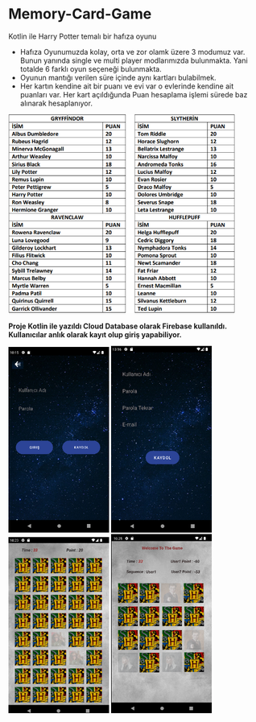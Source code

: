# Memory-Card-Game

Kotlin ile Harry Potter temalı bir hafıza oyunu

- Hafıza Oyunumuzda kolay, orta ve zor olamk üzere 3 modumuz var. Bunun yanında single ve multi player modlarımızda bulunmakta. Yani totalde 6 farklı oyun seçeneği bulunmakta.
- Oyunun mantığı verilen süre içinde aynı kartları bulabilmek. 
- Her kartın kendine ait bir puanı ve evi var o evlerinde kendine ait puanları var. Her kart açıldığunda Puan hesaplama işlemi sürede baz alınarak hesaplanıyor.   
<img src="CardGame/images/imagePoint.png" width="450">

**Proje Kotlin ile yazıldı Cloud Database olarak Firebase kullanıldı. Kullanıcılar anlık olarak kayıt olup giriş yapabiliyor.**

<img src="CardGame/images/image1.png" width="200"> <img src="CardGame/images/image2.png" width="200"> <img src="CardGame/images/image3.png" width="200">
<img src="CardGame/images/image4.png" width="200">
